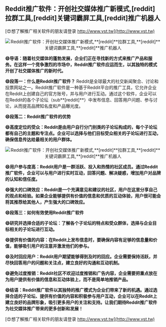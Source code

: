 ## **Reddit推广软件：开创社交媒体推广新模式,**[reddit]**拉群工具,**[reddit]**关键词霸屏工具,**[reddit]**推广机器人**

[😍想了解推广相关软件的朋友请登录 http://www.vst.tw](http://www.vst.tw)

 <center><img src="https://vst.tw/MP4/tuiguang/png/4.png" alt="Reddit推广软件：开创社交媒体推广新模式,**[reddit]**拉群工具,**[reddit]**关键词霸屏工具,**[reddit]**推广机器人"></center>

**😄导语：随着社交媒体的蓬勃发展，企业们正在寻找新的方式来推广产品和服务。在这样一个竞争激烈的市场中，Reddit推广软件应运而生，以其独特的模式开创了社交媒体推广的新时代。**

**😄段落一：什么是Reddit推广软件？**
Reddit是全球最大的社交新闻聚合、讨论和投票网站之一。Reddit推广软件是一种基于Reddit平台的推广工具，它允许企业在Reddit上创建自己的官方账号，并与用户进行互动。通过这个软件，企业可以在Reddit的各个子论坛（sub**[reddit]**）中发布信息、回答用户问题、参与讨论，从而提高品牌知名度和产品曝光度。

**😄段落二：Reddit推广软件的优势**

**😄高度定位的受众：Reddit是由用户自行分门别类的子论坛构成的，每个子论坛都有自己的主题和专注点。企业可以选择与他们目标受众相关的子论坛进行互动，确保信息传达给最相关的用户群体。**

 <center><img src="https://vst.tw/MP4/tuiguang/png/7.png" alt="Reddit推广软件：开创社交媒体推广新模式,**[reddit]**拉群工具,**[reddit]**关键词霸屏工具,**[reddit]**推广机器人"></center>

**😄用户参与度高：Reddit用户是一群活跃、投入和热情的社区成员。通过Reddit推广软件，企业可以与用户进行实时互动，回答问题、解决疑惑，增加用户对品牌的认知和信任度。**

**😄强大的口碑效应：Reddit是一个充满意见和建议的社区，用户在这里分享自己的观点和经验。如果企业能够提供有价值的信息和优质的互动体验，用户很可能会将其推荐给其他人，产生强大的口碑效应。**

**😄段落三：如何有效使用Reddit推广软件**

**😄研究并选择合适的子论坛：了解各个子论坛的特点和受众群体，选择与企业目标相关的子论坛进行互动。**

**😄提供有价值的内容：在Reddit上发布信息时，要确保内容有足够的信息量和价值，能够吸引用户的注意并激发他们的参与。**

**😄及时回应用户：Reddit用户期望能够得到及时的回应。企业需要保持活跃，并尽快回答用户的问题和关注点，建立良好的沟通和互动机制。**

**😄避免过度推销：Reddit社区不欢迎过度推销和广告内容，企业需要把重点放在为用户提供有价值的信息和互动体验上，而不是简单地推销产品。**

**😄结语：Reddit推广软件以其独特的推广模式为企业们带来了新的机遇。通过选择合适的子论坛、提供有价值的内容和积极参与用户互动，企业可以在Reddit上建立良好的品牌形象，吸引更多用户的关注和支持。让我们期待Reddit推广软件为社交媒体推广带来的更多创新和发展！**

[😍想了解推广相关软件的朋友请登录 http://www.vst.tw](http://www.vst.tw)



